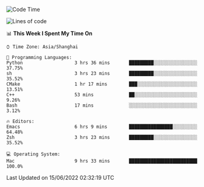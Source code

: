<!--START_SECTION:waka-->
![Code Time](http://img.shields.io/badge/Code%20Time-728%20hrs%2013%20mins-blue)

![Lines of code](https://img.shields.io/badge/From%20Hello%20World%20I%27ve%20Written-22%20Thousand%20lines%20of%20code-blue)

📊 **This Week I Spent My Time On** 

```text
⌚︎ Time Zone: Asia/Shanghai

💬 Programming Languages: 
Python                   3 hrs 36 mins       █████████░░░░░░░░░░░░░░░░   37.75% 
sh                       3 hrs 23 mins       █████████░░░░░░░░░░░░░░░░   35.52% 
CMake                    1 hr 17 mins        ███░░░░░░░░░░░░░░░░░░░░░░   13.51% 
C++                      53 mins             ██░░░░░░░░░░░░░░░░░░░░░░░   9.26% 
Bash                     17 mins             ░░░░░░░░░░░░░░░░░░░░░░░░░   3.12%

🔥 Editors: 
Emacs                    6 hrs 9 mins        ████████████████░░░░░░░░░   64.48% 
Zsh                      3 hrs 23 mins       █████████░░░░░░░░░░░░░░░░   35.52%

💻 Operating System: 
Mac                      9 hrs 33 mins       █████████████████████████   100.0%

```


 Last Updated on 15/06/2022 02:32:19 UTC
<!--END_SECTION:waka-->
